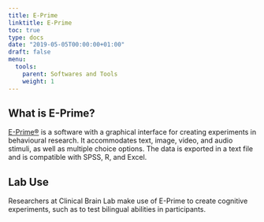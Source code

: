 ```yaml
---
title: E-Prime
linktitle: E-Prime
toc: true
type: docs
date: "2019-05-05T00:00:00+01:00"
draft: false
menu:
  tools:
    parent: Softwares and Tools
    weight: 1
---
```



## What is E-Prime?

[E-Prime®](https://pstnet.com/products/e-prime/) is a software with a graphical interface for creating experiments in behavioural research. It accommodates text, image, video, and audio stimuli, as well as multiple choice options.
The data is exported in a text file and is compatible with SPSS, R, and Excel.

## Lab Use

Researchers at Clinical Brain Lab make use of E-Prime to create cognitive experiments, such as to test bilingual abilities in participants.